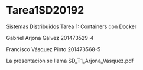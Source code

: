 # Tarea1SD20192
Sistemas Distribuidos
Tarea 1: Containers con Docker

Gabriel Arjona Gálvez
201473529-4

Francisco Vásquez Pinto
201473568-5

La presentación se llama SD_T1_Arjona_Vásquez.pdf
